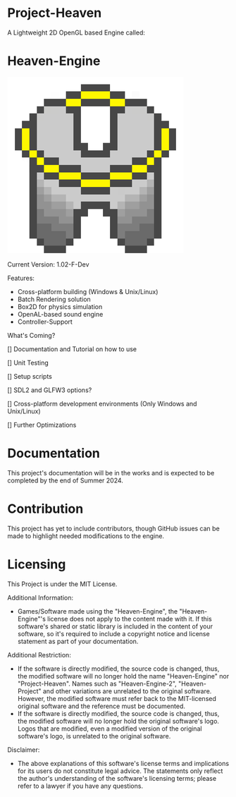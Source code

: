 # Project-Heaven
A Lightweight 2D OpenGL based Engine called:
# Heaven-Engine

![](Heaven-Engine_logo_new.png)

Current Version: 1.02-F-Dev

Features:

* Cross-platform building (Windows & Unix/Linux)
* Batch Rendering solution
* Box2D for physics simulation
* OpenAL-based sound engine
* Controller-Support

What's Coming?

[] Documentation and Tutorial on how to use

[] Unit Testing 

[] Setup scripts 

[] SDL2 and GLFW3 options?

[] Cross-platform development environments (Only Windows and Unix/Linux)

[] Further Optimizations

# Documentation
This project's documentation will be in the works and is expected to be completed by the end of Summer 2024.

# Contribution
This project has yet to include contributors, though GitHub issues can be made to highlight needed modifications to the engine.

# Licensing
This Project is under the MIT License.

Additional Information:
* Games/Software made using the "Heaven-Engine", the "Heaven-Engine"'s license does not apply to the content made with it. If this software's shared or static library is included in
  the content of your software, so it's required to include a copyright notice and license statement as part of your documentation.

Additional Restriction:
* If the software is directly modified, the source code is changed, thus, the modified software will no longer hold the name "Heaven-Engine" nor "Project-Heaven".
  Names such as "Heaven-Engine-2", "Heaven-Project" and other variations are unrelated to the original software. However, the modified software must refer back
  to the MIT-licensed original software and the reference must be documented.
* If the software is directly modified, the source code is changed, thus, the modified software will no longer hold the original software's logo. Logos that are
  modified, even a modified version of the original software's logo, is unrelated to the original software.

Disclaimer:
* The above explanations of this software's license terms and implications for its users do not constitute legal advice. The statements only reflect the author's understanding of the software's licensing terms; please refer to a lawyer if you have any questions.
